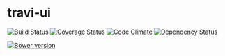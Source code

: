 travi-ui
========

[![Build Status](https://travis-ci.org/travi/travi-ui.png?branch=master)](https://travis-ci.org/travi/travi-ui)
[![Coverage Status](https://coveralls.io/repos/travi/travi-ui/badge.png?branch=master)](https://coveralls.io/r/travi/travi-ui?branch=master)
[![Code Climate](https://codeclimate.com/github/travi/travi-ui.png)](https://codeclimate.com/github/travi/travi-ui)
[![Dependency Status](https://gemnasium.com/travi/travi-ui.svg)](https://gemnasium.com/travi/travi-ui)

[![Bower version](http://img.shields.io/bower/v/travi-ui.svg?style=flat)](http://bower.io/search/?q=travi-ui)
